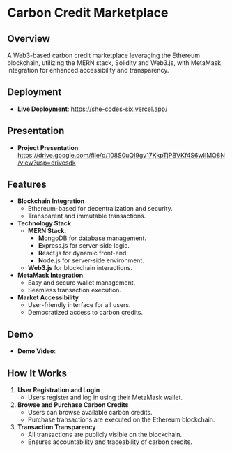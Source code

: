 # Carbon Credit Marketplace

## Overview
A Web3-based carbon credit marketplace leveraging the Ethereum blockchain, utilizing the MERN stack, Solidity and Web3.js, with MetaMask integration for enhanced accessibility and transparency.

## Deployment
- **Live Deployment**: https://she-codes-six.vercel.app/

## Presentation
- **Project Presentation**: https://drive.google.com/file/d/108S0uQI9gy17KkpTjPBVKf4S6wIIMQ8N/view?usp=drivesdk

## Features
- **Blockchain Integration**
  - Ethereum-based for decentralization and security.
  - Transparent and immutable transactions.
- **Technology Stack**
  - **MERN Stack**:
    - **M**ongoDB for database management.
    - **E**xpress.js for server-side logic.
    - **R**eact.js for dynamic front-end.
    - **N**ode.js for server-side environment.
  - **Web3.js** for blockchain interactions.
- **MetaMask Integration**
  - Easy and secure wallet management.
  - Seamless transaction execution.
- **Market Accessibility**
  - User-friendly interface for all users.
  - Democratized access to carbon credits.

## Demo
- **Demo Video**: 


## How It Works
1. **User Registration and Login**
   - Users register and log in using their MetaMask wallet.
2. **Browse and Purchase Carbon Credits**
   - Users can browse available carbon credits.
   - Purchase transactions are executed on the Ethereum blockchain.
3. **Transaction Transparency**
   - All transactions are publicly visible on the blockchain.
   - Ensures accountability and traceability of carbon credits.